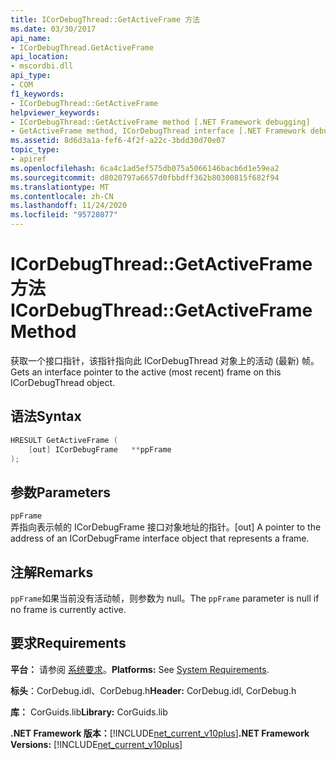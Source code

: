 ```yaml
---
title: ICorDebugThread::GetActiveFrame 方法
ms.date: 03/30/2017
api_name:
- ICorDebugThread.GetActiveFrame
api_location:
- mscordbi.dll
api_type:
- COM
f1_keywords:
- ICorDebugThread::GetActiveFrame
helpviewer_keywords:
- ICorDebugThread::GetActiveFrame method [.NET Framework debugging]
- GetActiveFrame method, ICorDebugThread interface [.NET Framework debugging]
ms.assetid: 8d6d3a1a-fef6-4f2f-a22c-3bdd30d70e07
topic_type:
- apiref
ms.openlocfilehash: 6ca4c1ad5ef575db075a5066146bacb6d1e59ea2
ms.sourcegitcommit: d8020797a6657d0fbbdff362b80300815f682f94
ms.translationtype: MT
ms.contentlocale: zh-CN
ms.lasthandoff: 11/24/2020
ms.locfileid: "95728077"
---
```

# <a name="icordebugthreadgetactiveframe-method"></a><span data-ttu-id="7f529-102">ICorDebugThread::GetActiveFrame 方法</span><span class="sxs-lookup"><span data-stu-id="7f529-102">ICorDebugThread::GetActiveFrame Method</span></span>

<span data-ttu-id="7f529-103">获取一个接口指针，该指针指向此 ICorDebugThread 对象上的活动 (最新) 帧。</span><span class="sxs-lookup"><span data-stu-id="7f529-103">Gets an interface pointer to the active (most recent) frame on this ICorDebugThread object.</span></span>  
  
## <a name="syntax"></a><span data-ttu-id="7f529-104">语法</span><span class="sxs-lookup"><span data-stu-id="7f529-104">Syntax</span></span>  
  
```cpp  
HRESULT GetActiveFrame (  
    [out] ICorDebugFrame   **ppFrame  
);  
```  
  
## <a name="parameters"></a><span data-ttu-id="7f529-105">参数</span><span class="sxs-lookup"><span data-stu-id="7f529-105">Parameters</span></span>  

 `ppFrame`  
 <span data-ttu-id="7f529-106">弄指向表示帧的 ICorDebugFrame 接口对象地址的指针。</span><span class="sxs-lookup"><span data-stu-id="7f529-106">[out] A pointer to the address of an ICorDebugFrame interface object that represents a frame.</span></span>  
  
## <a name="remarks"></a><span data-ttu-id="7f529-107">注解</span><span class="sxs-lookup"><span data-stu-id="7f529-107">Remarks</span></span>  

 <span data-ttu-id="7f529-108">`ppFrame`如果当前没有活动帧，则参数为 null。</span><span class="sxs-lookup"><span data-stu-id="7f529-108">The `ppFrame` parameter is null if no frame is currently active.</span></span>  
  
## <a name="requirements"></a><span data-ttu-id="7f529-109">要求</span><span class="sxs-lookup"><span data-stu-id="7f529-109">Requirements</span></span>  

 <span data-ttu-id="7f529-110">**平台：** 请参阅 [系统要求](../../get-started/system-requirements.md)。</span><span class="sxs-lookup"><span data-stu-id="7f529-110">**Platforms:** See [System Requirements](../../get-started/system-requirements.md).</span></span>  
  
 <span data-ttu-id="7f529-111">**标头**：CorDebug.idl、CorDebug.h</span><span class="sxs-lookup"><span data-stu-id="7f529-111">**Header:** CorDebug.idl, CorDebug.h</span></span>  
  
 <span data-ttu-id="7f529-112">**库：** CorGuids.lib</span><span class="sxs-lookup"><span data-stu-id="7f529-112">**Library:** CorGuids.lib</span></span>  
  
 <span data-ttu-id="7f529-113">**.NET Framework 版本：**[!INCLUDE[net_current_v10plus](../../../../includes/net-current-v10plus-md.md)]</span><span class="sxs-lookup"><span data-stu-id="7f529-113">**.NET Framework Versions:** [!INCLUDE[net_current_v10plus](../../../../includes/net-current-v10plus-md.md)]</span></span>
